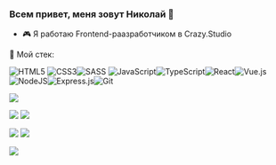 ### Всем привет, меня зовут Николай 👋

- 🎮 Я работаю Frontend-раазработчиком в Crazy.Studio

🔨 Мой стек:

![HTML5](https://img.shields.io/badge/html5-%23E34F26.svg?style=for-the-badge&logo=html5&logoColor=white)	![CSS3](https://img.shields.io/badge/css3-%231572B6.svg?style=for-the-badge&logo=css3&logoColor=white)![SASS](https://img.shields.io/badge/SASS-hotpink.svg?style=for-the-badge&logo=SASS&logoColor=white)	![JavaScript](https://img.shields.io/badge/javascript-%23323330.svg?style=for-the-badge&logo=javascript&logoColor=%23F7DF1E)![TypeScript](https://img.shields.io/badge/typescript-%23007ACC.svg?style=for-the-badge&logo=typescript&logoColor=white)![React](https://img.shields.io/badge/react-%2320232a.svg?style=for-the-badge&logo=react&logoColor=%2361DAFB)![Vue.js](https://img.shields.io/badge/vuejs-%2335495e.svg?style=for-the-badge&logo=vuedotjs&logoColor=%234FC08D)	![NodeJS](https://img.shields.io/badge/node.js-6DA55F?style=for-the-badge&logo=node.js&logoColor=white)![Express.js](https://img.shields.io/badge/express.js-%23404d59.svg?style=for-the-badge&logo=express&logoColor=%2361DAFB)![Git](https://img.shields.io/badge/git-%23F05033.svg?style=for-the-badge&logo=git&logoColor=white)

![](https://github-profile-summary-cards.vercel.app/api/cards/profile-details?username=NikolayDimitriev&theme=solarized_dark)

![](https://github-profile-summary-cards.vercel.app/api/cards/most-commit-language?username=NikolayDimitriev&theme=solarized_dark) ![](https://github-profile-summary-cards.vercel.app/api/cards/repos-per-language?username=NikolayDimitriev&theme=solarized_dark)

![](https://github-profile-summary-cards.vercel.app/api/cards/stats?username=NikolayDimitriev&theme=solarized_dark) ![](https://github-profile-summary-cards.vercel.app/api/cards/productive-time?username=NikolayDimitriev&theme=solarized_dark)

![](https://komarev.com/ghpvc/?username=NikolayDimitriev)
